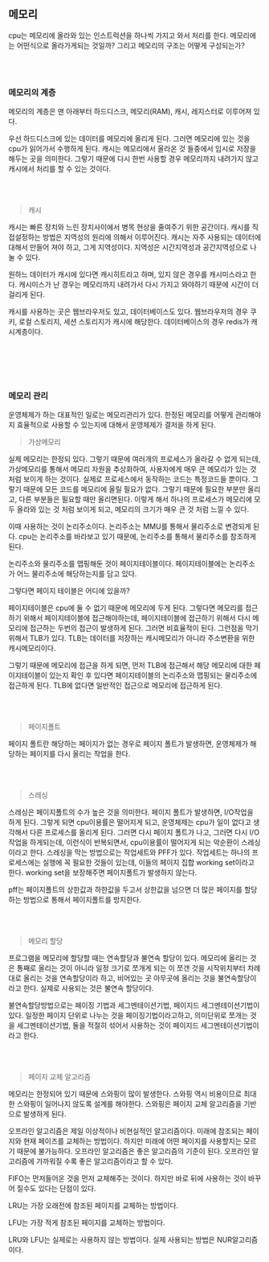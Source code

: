 ## 메모리

cpu는 메모리에 올라와 있는 인스트럭션을 하나씩 가지고 와서 처리를 한다.
메모리에는 어떤식으로 올라가게되는 것일까? 그리고 메모리의 구조는 어떻게 구성되는가?

<br>
<br>


### 메모리의 계층

메모리의 계층은 맨 아래부터 하드디스크, 메모리(RAM), 캐시, 레지스터로 이루어져 있다.

우선 하드디스크에 있는 데이터를 메모리에 올리게 된다. 그러면 메모리에 있는 것을 cpu가 읽어가서 수행하게 된다. 캐시는 메모리에서 올라온 것 들중에서 임시로 저장을 해두는 곳을 의미한다. 그렇기 때문에 다시 한번 사용할 경우 메모리까지 내려가지 않고 캐시에서 처리를 할 수 있는 것이다. 

<br>
<br>

> 캐시

캐시는 빠른 장치와 느린 장치사이에서 병목 현상을 줄여주기 위한 공간이다. 캐시를 직접설정하는 방법은 지역성의 원리에 의해서 이루어진다.
캐시는 자주 사용되는 데이터에 대해서 만들어 져야 하고, 그게 지역성이다. 지역성은 시간지역성과 공간지역성으로 나눌 수 있다.

원하느 데이터가 캐시에 있다면 캐시히트라고 하며, 있지 않은 경우를 캐시미스라고 한다. 캐시미스가 난 경우는 메모리까지 내려가서 다시 가지고 와야하기 때문에 시간이 더 걸리게 된다.

캐시를 사용하는 곳은 웹브라우저도 있고, 데이터베이스도 있다.
웹브라우저의 경우 쿠키, 로컬 스토리지, 세션 스토리지가 캐시에 해당한다. 데이터베이스의 경우 redis가 캐시계층이다.


<br>
<br>
<br>
<br>

### 메모리 관리

운영체제가 하는 대표적인 일로는 메모리관리가 있다. 한정된 메모리를 어떻게 관리해야지 효율적으로 사용할 수 있는지에 대해서 운영체제가 결저을 하게 된다.


> 가상메모리

실제 메모리는 한정되 있다. 그렇기 때문에 여러개의 프로세스가 올라갈 수 없게 되는데, 가상메모리를 통해서 메모리 자원을 추상화하여, 사용자에게 매우 큰 메모리가 있는 것 처럼 보이게 하는 것이다. 실제로 프로세스에서 동작하는 코드는 특정코드들 뿐이다. 그렇기 때문에 모든 코드를 메모리에 올릴 필요가 없다. 그렇기 때문에 필요한 부분만 올리고, 다른 부분들은 필요할 때만 올리면된다. 이렇게 해서 하나의 프로세스가 메모리에 모두 올라와 있는 것 처럼 보이게 되고, 메모리의 크기가 매우 큰 것 처럼 느낄 수 있다.

이때 사용하는 것이 논리주소이다. 논리주소는 MMU를 통해서 물리주소로 변경되게 된다.
cpu는 논리주소를 바라보고 있기 때문에, 논리주소를 통해서 물리주소를 참조하게 된다.

논리주소와 물리주소를 맵핑해둔 것이 페이지테이블이다. 페이지테이블에는 논리주소가 어느 물리주소에 해당하는지를 담고 있다.

그렇다면 페이지 테이블은 어디에 있을까?

페이지테이블은 cpu에 둘 수 없기 때문에 메모리에 두게 된다. 그렇다면 메모리를 접근하기 위해서 페이지테이블에 접근해야하는데, 페이지테이블에 접근하기 위해서 다시 메모리에 접근하는 두번의 접근이 발생하게 된다. 그러면 비효율적이 된다. 그런점을 막기 위해서 TLB가 있다. TLB는 데이터를 저장하는 캐시메모리가 아니라 주소변환을 위한 캐시메모리이다. 

그렇기 때문에 메모리에 접근을 하게 되면, 먼저 TLB에 접근해서 해당 메모리에 대한 페이지테이블이 있는지 확인 후 있다면 페이지테이블의 논리주소와 맵핑되는 물리주소에 접근하게 된다. TLB에 없다면 일반적인 접근으로 메모리에 접근하게 된다.

<br>
<br>

> 페이지폴트

페이지 폴트란 해당하는 페이지가 없는 경우로 페이지 폴트가 발생하면, 운영체제가 해당하는 페이지를 다시 올리는 작업을 한다.


<br>
<br>

> 스레싱

스레싱은 페이지폴트의 수가 높은 것을 의미한다. 페이지 폴트가 발생하면, I/O작업을 하게 된다. 그렇게 되면 cpu이용률은 떨어지게 되고, 운영체제는 cpu가 일이 없다고 생각해서 다른 프로세스를 올리게 된다. 그러면 다시 페이지 폴트가 나고, 그러면 다시 I/O작업을 하게되는데, 이런식이 반복되면서, cpu이용률이 떨어지게 되는 악순환이 스레싱이라고 한다. 
스레싱을 막는 방법으로는 작업세트와 PFF가 있다. 작업세트는 하나의 프로세스에는 실행에 꼭 필요한 것들이 있는데, 이들의 페이지 집합 working set이라고 한다. working set을 보장해주면 페이지폴트가 발생하지 않는다.

pff는 페이지폴트의 상한값과 하한값을 두고서 상한값을 넘으면 더 많은 페이지를 할당하는 방법으로 통해서 페이지폴트를 방지한다.

<br>
<br>


> 메모리 할당

프로그램을 메모리에 할당할 때는 연속할당과 불연속 할당이 있다. 메모리에 올리는 것은 통째로 올리는 것이 아니라 일정 크기로 쪼개게 되는 이 쪼갠 것을 시작위치부터 차례대로 올리는 것을 연속할당이라 하고, 비어있는 곳 아무곳에 올리는 것을 불연속할당이라고 한다.
실제로 사용되는 것은 불연속 할당이다.

불연속할당방법으로는 페이징 기법과 세그멘테이션기법, 페이지드 세그멘테이션기법이 있다.
일정한 페이지 단위로 나누는 것을 페이징기법이라고하고, 의미단위로 쪼개는 것을 세그멘테이션기법, 둘을 적절히 섞어서 사용하는 것이 페이지드 세그멘테이션기법이라고 한다.


<br>
<br>


> 페이지 교체 알고리즘

메모리는 한정되어 있기 때문에 스와핑이 많이 발생한다. 스와핑 역시 비용이므로 최대한 스와핑이 일어나지 않도록 설계를 해야한다.
스와핑은 페이지 교체 알고리즘을 기반으로 발생하게 된다.

오프라인 알고리즘은 제일 이상적이나 비현실적인 알고리즘이다. 미래에 참조되는 페이지와 현재 페이즈를 교체하는 방법이다. 하지만 미래에 어떤 페이지를 사용할지는 모르기 때문에 불가능하다. 오프라인 알고리즘은 좋은 알고리즘의 기준이 된다. 오프라인 알고리즘에 가까워질 수록 좋은 알고리즘이라고 할 수 있다.

FIFO는 먼저들어온 것을 먼저 교체해주는 것이다. 하지만 바로 뒤에 사용하는 것이 바꾸어 질수도 있다는 단점이 있다.

LRU는 가장 오래전에 참조된 페이지를 교체하는 방법이다.

LFU는 가장 적게 참조된 페이지를 교체하는 방법이다.

LRU와 LFU는 실제로는 사용하지 않는 방법이다. 실제 사용되는 방법은 NUR알고리즘이다.
